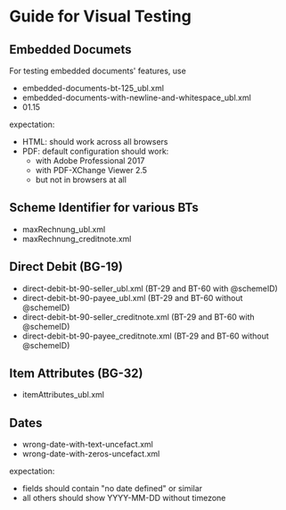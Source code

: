 # Guide for Visual Testing

## Embedded Documets
For testing embedded documents' features, use
* embedded-documents-bt-125_ubl.xml
* embedded-documents-with-newline-and-whitespace_ubl.xml
* 01.15

expectation:
* HTML: should work across all browsers
* PDF: default configuration should work:
  * with Adobe Professional 2017
  * with PDF-XChange Viewer 2.5
  * but not in browsers at all 

## Scheme Identifier for various BTs
* maxRechnung_ubl.xml
* maxRechnung_creditnote.xml

## Direct Debit (BG-19)

* direct-debit-bt-90-seller_ubl.xml (BT-29 and BT-60 with @schemeID)
* direct-debit-bt-90-payee_ubl.xml (BT-29 and BT-60 without @schemeID)
* direct-debit-bt-90-seller_creditnote.xml (BT-29 and BT-60 with @schemeID)
* direct-debit-bt-90-payee_creditnote.xml (BT-29 and BT-60 without @schemeID)

## Item Attributes (BG-32)
* itemAttributes_ubl.xml

## Dates
* wrong-date-with-text-uncefact.xml
* wrong-date-with-zeros-uncefact.xml

expectation: 
* fields should contain "no date defined" or similar
* all others should show YYYY-MM-DD without timezone
